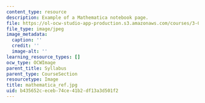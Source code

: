 ```yaml
---
content_type: resource
description: Example of a Mathematica notebook page.
file: https://ol-ocw-studio-app-production.s3.amazonaws.com/courses/3-016-mathematics-for-materials-scientists-and-engineers-fall-2005/b435652ceceb74ce41b2df13a3d501f2_mathematica_ref.jpg
file_type: image/jpeg
image_metadata:
  caption: ''
  credit: ''
  image-alt: ''
learning_resource_types: []
ocw_type: OCWImage
parent_title: Syllabus
parent_type: CourseSection
resourcetype: Image
title: mathematica_ref.jpg
uid: b435652c-eceb-74ce-41b2-df13a3d501f2
---
```

